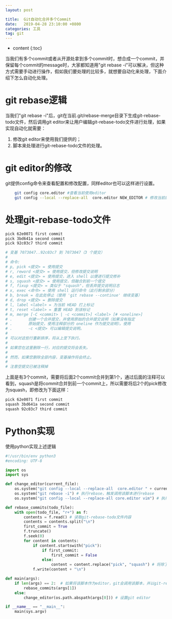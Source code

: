```yaml
---
layout: post

title:  Git自动化合并多个Commit
date:   2019-04-28 23:10:00 +0800
categories: 工具
tag: git
---
```


* content
{:toc}


当我们有多个commit或者从开源处拿到多个commit时，想合成一个commit，并保留每个commit的message时，大家都知道用"git rebase -i"可以解决，但这种方式需要手动进行操作，假如我们要处理的比较多，就想要自动化来处理，下面介绍下怎么自动化处理。

git rebase逻辑
=============
当我们"git rebase -i"后，git在当前.git/rebase-merge目录下生成git-rebase-todo文件，然后调用git editor来让用户编辑git-rebase-todo文件进行处理，如果实现自动化就需要：
1. 修改git editor来使用我们提供的；
2. 脚本来处理进行git-rebase-todo文件的处理。

git editor的修改
===============
git提供config命令来查看配置和修改配置，同样editor也可以这样进行设置。
```bash
    git config core.editor #查看当前使用editor
    git config --local --replace-all  core.editor NEW_EDITOR # 修改当前的仓库的editor为NEW_EDITOR
```
处理git-rebase-todo文件
=====================
```bash
pick 62e0071 first commit
pick 3bd641a second commit
pick 92c03c7 third commit

# 变基 7073047..92c03c7 到 7073047（3 个提交）
#
# 命令:
# p, pick <提交> = 使用提交
# r, reword <提交> = 使用提交，但修改提交说明
# e, edit <提交> = 使用提交，进入 shell 以便进行提交修补
# s, squash <提交> = 使用提交，但融合到前一个提交
# f, fixup <提交> = 类似于 "squash"，但丢弃提交说明日志
# x, exec <命令> = 使用 shell 运行命令（此行剩余部分）
# b, break = 在此处停止（使用 'git rebase --continue' 继续变基）
# d, drop <提交> = 删除提交
# l, label <label> = 为当前 HEAD 打上标记
# t, reset <label> = 重置 HEAD 到该标记
# m, merge [-C <commit> | -c <commit>] <label> [# <oneline>]
# .       创建一个合并提交，并使用原始的合并提交说明（如果没有指定
# .       原始提交，使用注释部分的 oneline 作为提交说明）。使用
# .       -c <提交> 可以编辑提交说明。
#
# 可以对这些行重新排序，将从上至下执行。
#
# 如果您在这里删除一行，对应的提交将会丢失。
#
# 然而，如果您删除全部内容，变基操作将会终止。
#
# 注意空提交已被注释掉
```
上面是有3个commit，需要将后面2个commit合并到第1个，通过后面的注释可以看到，squash是将commit合并到前一个commit上，所以需要将后2个的pick修改为squash，即修改为下面这样：
```bash
pick 62e0071 first commit
squash 3bd641a second commit
squash 92c03c7 third commit
```

Python实现
=========
使用python实现上述逻辑
```python
#!/usr/bin/env python3
#encoding: UTF-8

import os
import sys

def change_editor(current_file):
    os.system("git config --local --replace-all  core.editor " + current_file) # 将当前脚本设置为editor
    os.system("git rebase -i") # 执行rebase，触发调用该脚本进行rebase
    os.system("git config --local --replace-all core.editor vim") # 执行完后将editor设置回vim

def rebase_commits(todo_file):
    with open(todo_file, "r+") as f:
        contents = f.read() # 读取git-rebase-todo文件内容
        contents = contents.split("\n")
        first_commit = True
        f.truncate()
        f.seek(0)
        for content in contents:
            if content.startswith("pick"):
                if first_commit:
                    first_commit = False
                else:
                    content = content.replace("pick", "squash") # 将除了地一个pick修改为squash
            f.write(content + "\n")

def main(args):
    if len(args) == 2:  # 如果将该脚本作为editor，git会调用该脚本，并以git-rebase-todo文件作为第2个参数
        rebase_commits(args[1])
    else:
        change_editor(os.path.abspath(args[0])) # 设置git editor

if __name__ == "__main__":
    main(sys.argv)

```